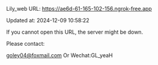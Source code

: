 Lily_web URL: https://ae6d-61-165-102-156.ngrok-free.app

Updated at: 2024-12-09 10:58:22

If you cannot open this URL, the server might be down.

Please contact: 

goley04@foxmail.com Or Wechat:GL_yeaH